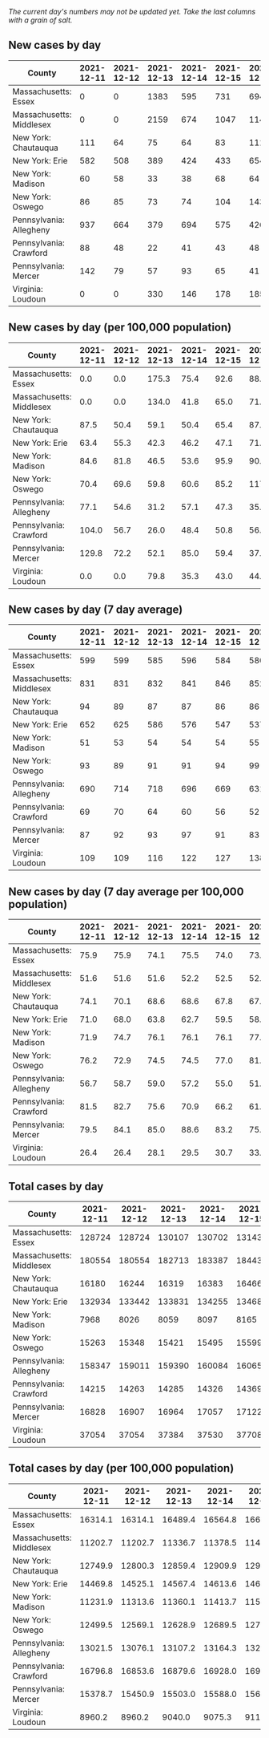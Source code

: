 _The current day's numbers may not be updated yet. Take the last columns with a grain of salt._
## New cases by day

| County | 2021-12-11 | 2021-12-12 | 2021-12-13 | 2021-12-14 | 2021-12-15 | 2021-12-16 | 2021-12-17 |
| --- | --- | --- | --- | --- | --- | --- | --- |
| Massachusetts: Essex | 0 | 0 | 1383 | 595 | 731 | 694 |  |
| Massachusetts: Middlesex | 0 | 0 | 2159 | 674 | 1047 | 1149 |  |
| New York: Chautauqua | 111 | 64 | 75 | 64 | 83 | 111 |  |
| New York: Erie | 582 | 508 | 389 | 424 | 433 | 654 |  |
| New York: Madison | 60 | 58 | 33 | 38 | 68 | 64 |  |
| New York: Oswego | 86 | 85 | 73 | 74 | 104 | 143 |  |
| Pennsylvania: Allegheny | 937 | 664 | 379 | 694 | 575 | 426 |  |
| Pennsylvania: Crawford | 88 | 48 | 22 | 41 | 43 | 48 |  |
| Pennsylvania: Mercer | 142 | 79 | 57 | 93 | 65 | 41 |  |
| Virginia: Loudoun | 0 | 0 | 330 | 146 | 178 | 185 |  |

## New cases by day (per 100,000 population)

| County | 2021-12-11 | 2021-12-12 | 2021-12-13 | 2021-12-14 | 2021-12-15 | 2021-12-16 | 2021-12-17 |
| --- | --- | --- | --- | --- | --- | --- | --- |
| Massachusetts: Essex | 0.0 | 0.0 | 175.3 | 75.4 | 92.6 | 88.0 |  |
| Massachusetts: Middlesex | 0.0 | 0.0 | 134.0 | 41.8 | 65.0 | 71.3 |  |
| New York: Chautauqua | 87.5 | 50.4 | 59.1 | 50.4 | 65.4 | 87.5 |  |
| New York: Erie | 63.4 | 55.3 | 42.3 | 46.2 | 47.1 | 71.2 |  |
| New York: Madison | 84.6 | 81.8 | 46.5 | 53.6 | 95.9 | 90.2 |  |
| New York: Oswego | 70.4 | 69.6 | 59.8 | 60.6 | 85.2 | 117.1 |  |
| Pennsylvania: Allegheny | 77.1 | 54.6 | 31.2 | 57.1 | 47.3 | 35.0 |  |
| Pennsylvania: Crawford | 104.0 | 56.7 | 26.0 | 48.4 | 50.8 | 56.7 |  |
| Pennsylvania: Mercer | 129.8 | 72.2 | 52.1 | 85.0 | 59.4 | 37.5 |  |
| Virginia: Loudoun | 0.0 | 0.0 | 79.8 | 35.3 | 43.0 | 44.7 |  |

## New cases by day (7 day average)

| County | 2021-12-11 | 2021-12-12 | 2021-12-13 | 2021-12-14 | 2021-12-15 | 2021-12-16 | 2021-12-17 |
| --- | --- | --- | --- | --- | --- | --- | --- |
| Massachusetts: Essex | 599 | 599 | 585 | 596 | 584 | 580 |  |
| Massachusetts: Middlesex | 831 | 831 | 832 | 841 | 846 | 852 |  |
| New York: Chautauqua | 94 | 89 | 87 | 87 | 86 | 86 |  |
| New York: Erie | 652 | 625 | 586 | 576 | 547 | 537 |  |
| New York: Madison | 51 | 53 | 54 | 54 | 54 | 55 |  |
| New York: Oswego | 93 | 89 | 91 | 91 | 94 | 99 |  |
| Pennsylvania: Allegheny | 690 | 714 | 718 | 696 | 669 | 631 |  |
| Pennsylvania: Crawford | 69 | 70 | 64 | 60 | 56 | 52 |  |
| Pennsylvania: Mercer | 87 | 92 | 93 | 97 | 91 | 83 |  |
| Virginia: Loudoun | 109 | 109 | 116 | 122 | 127 | 138 |  |

## New cases by day (7 day average per 100,000 population)

| County | 2021-12-11 | 2021-12-12 | 2021-12-13 | 2021-12-14 | 2021-12-15 | 2021-12-16 | 2021-12-17 |
| --- | --- | --- | --- | --- | --- | --- | --- |
| Massachusetts: Essex | 75.9 | 75.9 | 74.1 | 75.5 | 74.0 | 73.5 |  |
| Massachusetts: Middlesex | 51.6 | 51.6 | 51.6 | 52.2 | 52.5 | 52.9 |  |
| New York: Chautauqua | 74.1 | 70.1 | 68.6 | 68.6 | 67.8 | 67.8 |  |
| New York: Erie | 71.0 | 68.0 | 63.8 | 62.7 | 59.5 | 58.5 |  |
| New York: Madison | 71.9 | 74.7 | 76.1 | 76.1 | 76.1 | 77.5 |  |
| New York: Oswego | 76.2 | 72.9 | 74.5 | 74.5 | 77.0 | 81.1 |  |
| Pennsylvania: Allegheny | 56.7 | 58.7 | 59.0 | 57.2 | 55.0 | 51.9 |  |
| Pennsylvania: Crawford | 81.5 | 82.7 | 75.6 | 70.9 | 66.2 | 61.4 |  |
| Pennsylvania: Mercer | 79.5 | 84.1 | 85.0 | 88.6 | 83.2 | 75.9 |  |
| Virginia: Loudoun | 26.4 | 26.4 | 28.1 | 29.5 | 30.7 | 33.4 |  |

## Total cases by day

| County | 2021-12-11 | 2021-12-12 | 2021-12-13 | 2021-12-14 | 2021-12-15 | 2021-12-16 | 2021-12-17 |
| --- | --- | --- | --- | --- | --- | --- | --- |
| Massachusetts: Essex | 128724 | 128724 | 130107 | 130702 | 131433 | 132127 |  |
| Massachusetts: Middlesex | 180554 | 180554 | 182713 | 183387 | 184434 | 185583 |  |
| New York: Chautauqua | 16180 | 16244 | 16319 | 16383 | 16466 | 16577 |  |
| New York: Erie | 132934 | 133442 | 133831 | 134255 | 134688 | 135342 |  |
| New York: Madison | 7968 | 8026 | 8059 | 8097 | 8165 | 8229 |  |
| New York: Oswego | 15263 | 15348 | 15421 | 15495 | 15599 | 15742 |  |
| Pennsylvania: Allegheny | 158347 | 159011 | 159390 | 160084 | 160659 | 161085 |  |
| Pennsylvania: Crawford | 14215 | 14263 | 14285 | 14326 | 14369 | 14417 |  |
| Pennsylvania: Mercer | 16828 | 16907 | 16964 | 17057 | 17122 | 17163 |  |
| Virginia: Loudoun | 37054 | 37054 | 37384 | 37530 | 37708 | 37893 |  |

## Total cases by day (per 100,000 population)

| County | 2021-12-11 | 2021-12-12 | 2021-12-13 | 2021-12-14 | 2021-12-15 | 2021-12-16 | 2021-12-17 |
| --- | --- | --- | --- | --- | --- | --- | --- |
| Massachusetts: Essex | 16314.1 | 16314.1 | 16489.4 | 16564.8 | 16657.5 | 16745.4 |  |
| Massachusetts: Middlesex | 11202.7 | 11202.7 | 11336.7 | 11378.5 | 11443.5 | 11514.7 |  |
| New York: Chautauqua | 12749.9 | 12800.3 | 12859.4 | 12909.9 | 12975.3 | 13062.7 |  |
| New York: Erie | 14469.8 | 14525.1 | 14567.4 | 14613.6 | 14660.7 | 14731.9 |  |
| New York: Madison | 11231.9 | 11313.6 | 11360.1 | 11413.7 | 11509.6 | 11599.8 |  |
| New York: Oswego | 12499.5 | 12569.1 | 12628.9 | 12689.5 | 12774.7 | 12891.8 |  |
| Pennsylvania: Allegheny | 13021.5 | 13076.1 | 13107.2 | 13164.3 | 13211.6 | 13246.6 |  |
| Pennsylvania: Crawford | 16796.8 | 16853.6 | 16879.6 | 16928.0 | 16978.8 | 17035.5 |  |
| Pennsylvania: Mercer | 15378.7 | 15450.9 | 15503.0 | 15588.0 | 15647.4 | 15684.9 |  |
| Virginia: Loudoun | 8960.2 | 8960.2 | 9040.0 | 9075.3 | 9118.4 | 9163.1 |  |
